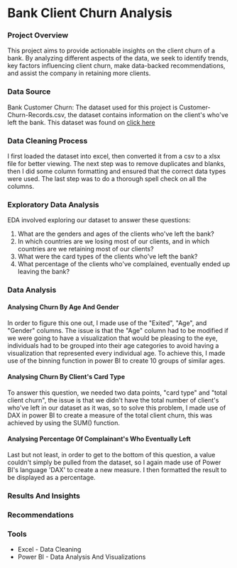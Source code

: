 # Bank Client Churn Analysis 

### Project Overview
This project aims to provide actionable insights on the client churn of a bank. By analyzing different aspects of the data, we seek to identify trends, key factors influencing client churn, make data-backed recommendations, and assist the company in retaining more clients.

### Data Source
Bank Customer Churn: The dataset used for this project is Customer-Churn-Records.csv, the dataset contains information on the client's who've left the bank. This dataset was found on [click here](https://www.kaggle.com/datasets/radheshyamkollipara/bank-customer-churn)

### Data Cleaning Process
I first loaded the dataset into excel, then converted it from a csv to a xlsx file for better viewing. The next step was to remove duplicates and blanks, then I did some column formatting and ensured that the correct data types were used. The last step was to do a thorough spell check on all the columns.

### Exploratory Data Analysis
EDA involved exploring our dataset to answer these questions:
1. What are the genders and ages of the clients who've left the bank?
2. In which countries are we losing most of our clients, and in which countries are we retaining most of our clients?
3. What were the card types of the clients who've left the bank?
4. What percentage of the clients who've complained, eventually ended up leaving the bank?

### Data Analysis

#### Analysing Churn By Age And Gender
In order to figure this one out, I made use of the "Exited", "Age", and "Gender" columns. The issue is that the "Age" column had to be modified if we were going to have a visualization that would be pleasing to the eye, individuals had to be grouped into their age categories to avoid having a visualization that represented every individual age. To achieve this, I made use of the binning function in power BI to create 10 groups of similar ages.

#### Analysing Churn By Client's Card Type
To answer this question, we needed two data points, "card type" and "total client churn", the issue is that we didn't have the total number of client's who've left in our dataset as it was, so to solve this problem, I made use of DAX in power BI to create a measure of the total client churn, this was achieved by using the SUM() function.

#### Analysing Percentage Of Complainant's Who Eventually Left
Last but not least, in order to get to the bottom of this question, a value couldn't simply be pulled from the dataset, so I again made use of Power BI's language 'DAX' to create a new measure. I then formatted the result to be displayed as a percentage.

### Results And Insights

### Recommendations

### Tools
- Excel - Data Cleaning
- Power BI - Data Analysis And Visualizations

